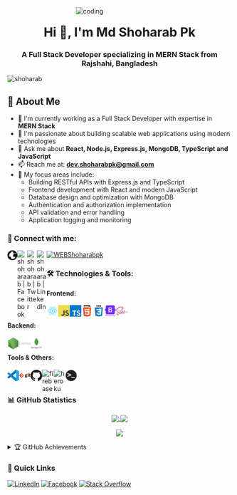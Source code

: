<img align="right" alt="coding" width="350" src="https://i.ibb.co/Mkjg2y8/122.gif">
<h1 align="center">Hi 👋, I'm Md Shoharab Pk</h1>
<h3 align="center">A Full Stack Developer specializing in MERN Stack from Rajshahi, Bangladesh</h3>

<p align="left"> <img src="https://komarev.com/ghpvc/?username=web-shoharab-pk&label=Profile%20views&color=0e75b6&style=flat" alt="shoharab" /> </p>

## 🚀 About Me

- 🔭 I'm currently working as a Full Stack Developer with expertise in **MERN Stack**
- 🌱 I'm passionate about building scalable web applications using modern technologies
- 💬 Ask me about **React, Node.js, Express.js, MongoDB, TypeScript and JavaScript**
- 📫 Reach me at: **dev.shoharabpk@gmail.com**
- 🎯 My focus areas include:
  - Building RESTful APIs with Express.js and TypeScript
  - Frontend development with React and modern JavaScript
  - Database design and optimization with MongoDB
  - Authentication and authorization implementation
  - API validation and error handling
  - Application logging and monitoring

### 🤝 Connect with me:

[<img align="left" alt="shoharab.com" width="22px" src="https://raw.githubusercontent.com/iconic/open-iconic/master/svg/globe.svg" />][website]
[<img align="left" alt="shoharab | Facebook" width="22px" src="https://cdn.jsdelivr.net/npm/simple-icons@v3/icons/facebook.svg" />][facebook]
[<img align="left" alt="shoharab | Twitter" width="22px" src="https://cdn.jsdelivr.net/npm/simple-icons@v3/icons/twitter.svg" />][twitter]
[<img align="left" alt="shoharab | LinkedIn" width="22px" src="https://cdn.jsdelivr.net/npm/simple-icons@v3/icons/linkedin.svg" />][linkedin]
<a href="https://www.hackerrank.com/WEBShoharabpk/" target="blank"><img align="center" src="https://cdn.jsdelivr.net/npm/simple-icons@3.0.1/icons/hackerrank.svg" alt="WEBShoharabpk" height="30" width="40" /></a>
<br />

### 🛠️ Technologies & Tools:

#### Frontend:
<img align="left" alt="React" width="26px" src="https://raw.githubusercontent.com/github/explore/80688e429a7d4ef2fca1e82350fe8e3517d3494d/topics/react/react.png" />
<img align="left" alt="JavaScript" width="26px" src="https://raw.githubusercontent.com/github/explore/80688e429a7d4ef2fca1e82350fe8e3517d3494d/topics/javascript/javascript.png" />
<img align="left" alt="TypeScript" width="26px" src="https://raw.githubusercontent.com/github/explore/80688e429a7d4ef2fca1e82350fe8e3517d3494d/topics/typescript/typescript.png" />
<img align="left" alt="HTML5" width="26px" src="https://raw.githubusercontent.com/github/explore/80688e429a7d4ef2fca1e82350fe8e3517d3494d/topics/html/html.png" />
<img align="left" alt="CSS3" width="26px" src="https://raw.githubusercontent.com/github/explore/80688e429a7d4ef2fca1e82350fe8e3517d3494d/topics/css/css.png" />
<img align="left" src="https://raw.githubusercontent.com/devicons/devicon/master/icons/bootstrap/bootstrap-plain-wordmark.svg" alt="bootstrap" width="26px"/>
<img align="left" alt="Sass" width="26px" src="https://raw.githubusercontent.com/github/explore/80688e429a7d4ef2fca1e82350fe8e3517d3494d/topics/sass/sass.png" />
<br />

#### Backend:
<img align="left" alt="Node.js" width="26px" src="https://raw.githubusercontent.com/github/explore/80688e429a7d4ef2fca1e82350fe8e3517d3494d/topics/nodejs/nodejs.png" />
<img align="left" alt="Express.js" width="26px" src="https://raw.githubusercontent.com/github/explore/80688e429a7d4ef2fca1e82350fe8e3517d3494d/topics/express/express.png" />
<img align="left" src="https://raw.githubusercontent.com/devicons/devicon/master/icons/mongodb/mongodb-original-wordmark.svg" alt="mongodb" width="26px"/>
<br />

#### Tools & Others:
<img align="left" alt="VS Code" width="26px" src="https://raw.githubusercontent.com/github/explore/80688e429a7d4ef2fca1e82350fe8e3517d3494d/topics/visual-studio-code/visual-studio-code.png" />
<img align="left" alt="Git" width="26px" src="https://raw.githubusercontent.com/github/explore/80688e429a7d4ef2fca1e82350fe8e3517d3494d/topics/git/git.png" />
<img align="left" alt="GitHub" width="26px" src="https://raw.githubusercontent.com/github/explore/78df643247d429f6cc873026c0622819ad797942/topics/github/github.png" />
<img align="left" src="https://www.vectorlogo.zone/logos/firebase/firebase-icon.svg" alt="firebase" width="26px"/>
<img align="left" src="https://www.vectorlogo.zone/logos/heroku/heroku-icon.svg" alt="heroku" width="26px"/>
<img align="left" alt="Terminal" width="26px" src="https://raw.githubusercontent.com/github/explore/80688e429a7d4ef2fca1e82350fe8e3517d3494d/topics/terminal/terminal.png" />

<br />
<br />

### 📊 GitHub Statistics

<p align="center">
  <a href="https://github.com/web-shoharab-pk">
    <img width="430" align="center" src="https://github-readme-stats.vercel.app/api?username=web-shoharab-pk&show_icons=true&theme=radical&count_private=true">
  </a>
  <a href="https://github.com/web-shoharab-pk/github-readme-stats">
    <img align="center" src="https://github-readme-stats.anuraghazra1.vercel.app/api/top-langs/?username=web-shoharab-pk&layout=compact&theme=radical&langs_count=6" />
  </a>
</p>

<p align="center">
  <img align="center" src="https://github-readme-streak-stats.herokuapp.com/?user=web-shoharab-pk&theme=radical&hide_border=true"/>
</p>

<details>
  <summary>🏆 GitHub Achievements</summary>
  <br />
  <p align="center">
    <a href="https://github.com/ryo-ma/github-profile-trophy">
      <img src="https://github-profile-trophy.vercel.app/?username=web-shoharab-pk&column=8&theme=darkhub"/>
    </a>
  </p>
</details>

### 🔗 Quick Links

[![LinkedIn](https://img.shields.io/badge/LinkedIn-Connect-blue?style=flat&logo=linkedin)](https://www.linkedin.com/in/md-shoharab-pk-97b1391b0/)
[![Facebook](https://img.shields.io/badge/Facebook-Follow-blue?style=flat&logo=facebook)](https://www.facebook.com/web.shoharabpk/)
[![Stack Overflow](https://img.shields.io/badge/Stack%20Overflow-Questions-orange?style=flat&logo=stackoverflow)](https://stackoverflow.com/users/15183300/md-shoharab-pk)

[website]: https://shoharabpk-portfolio.web.app/
[twitter]: https://twitter.com/Md_Shoharab_Pk
[facebook]: https://www.facebook.com/web.shoharabpk/
[github]: https://github.com/web-shoharab-pk
[linkedin]: https://www.linkedin.com/in/md-shoharab-pk-97b1391b0/
